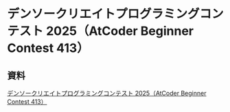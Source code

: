 # デンソークリエイトプログラミングコンテスト 2025（AtCoder Beginner Contest 413）

## 資料

[デンソークリエイトプログラミングコンテスト 2025（AtCoder Beginner Contest 413）](https://atcoder.jp/contests/abc413)

